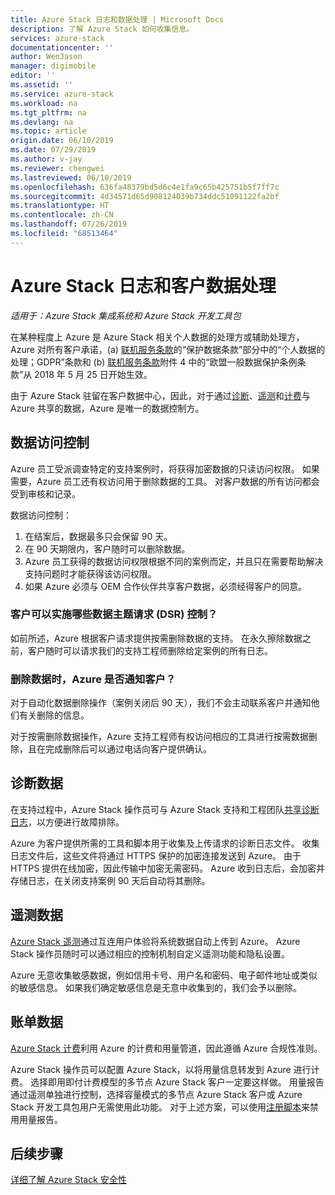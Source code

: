 ```yaml
---
title: Azure Stack 日志和数据处理 | Microsoft Docs
description: 了解 Azure Stack 如何收集信息。
services: azure-stack
documentationcenter: ''
author: WenJason
manager: digimobile
editor: ''
ms.assetid: ''
ms.service: azure-stack
ms.workload: na
ms.tgt_pltfrm: na
ms.devlang: na
ms.topic: article
origin.date: 06/10/2019
ms.date: 07/29/2019
ms.author: v-jay
ms.reviewer: chengwei
ms.lastreviewed: 06/10/2019
ms.openlocfilehash: 636fa48379bd5d6c4e1fa9c65b425751b5f7ff7c
ms.sourcegitcommit: 4d34571d65d908124039b734ddc51091122fa2bf
ms.translationtype: HT
ms.contentlocale: zh-CN
ms.lasthandoff: 07/26/2019
ms.locfileid: "68513464"
---
```

# <a name="azure-stack-log-and-customer-data-handling"></a>Azure Stack 日志和客户数据处理 
*适用于：Azure Stack 集成系统和 Azure Stack 开发工具包*  

在某种程度上 Azure 是 Azure Stack 相关个人数据的处理方或辅助处理方，Azure 对所有客户承诺，(a) [联机服务条款](http://www.microsoftvolumelicensing.com/DocumentSearch.aspx?Mode=3&DocumentTypeId=31)的“保护数据条款”部分中的“个人数据的处理；GDPR”条款和 (b) [联机服务条款](http://www.microsoftvolumelicensing.com/DocumentSearch.aspx?Mode=3&DocumentTypeId=31)附件 4 中的“欧盟一般数据保护条例条款”从 2018 年 5 月 25 日开始生效。 

由于 Azure Stack 驻留在客户数据中心，因此，对于通过[诊断](azure-stack-diagnostics.md)、[遥测](azure-stack-telemetry.md)和[计费](azure-stack-usage-reporting.md)与 Azure 共享的数据，Azure 是唯一的数据控制方。  

## <a name="data-access-controls"></a>数据访问控制 
Azure 员工受派调查特定的支持案例时，将获得加密数据的只读访问权限。 如果需要，Azure 员工还有权访问用于删除数据的工具。 对客户数据的所有访问都会受到审核和记录。  

数据访问控制：
1.  在结案后，数据最多只会保留 90 天。
2.  在 90 天期限内，客户随时可以删除数据。
3.  Azure 员工获得的数据访问权限根据不同的案例而定，并且只在需要帮助解决支持问题时才能获得该访问权限。 
4.  如果 Azure 必须与 OEM 合作伙伴共享客户数据，必须经得客户的同意。  

### <a name="what-data-subject-requests-dsr-controls-do-customers-have"></a>客户可以实施哪些数据主题请求 (DSR) 控制？
如前所述，Azure 根据客户请求提供按需删除数据的支持。 在永久擦除数据之前，客户随时可以请求我们的支持工程师删除给定案例的所有日志。  

### <a name="does-azure-notify-customers-when-the-data-is-deleted"></a>删除数据时，Azure 是否通知客户？
对于自动化数据删除操作（案例关闭后 90 天），我们不会主动联系客户并通知他们有关删除的信息。 

对于按需删除数据操作，Azure 支持工程师有权访问相应的工具进行按需数据删除，且在完成删除后可以通过电话向客户提供确认。

## <a name="diagnostic-data"></a>诊断数据
在支持过程中，Azure Stack 操作员可与 Azure Stack 支持和工程团队[共享诊断日志](azure-stack-diagnostics.md)，以方便进行故障排除。

Azure 为客户提供所需的工具和脚本用于收集及上传请求的诊断日志文件。 收集日志文件后，这些文件将通过 HTTPS 保护的加密连接发送到 Azure。 由于 HTTPS 提供在线加密，因此传输中加密无需密码。 Azure 收到日志后，会加密并存储日志，在关闭支持案例 90 天后自动将其删除。

## <a name="telemetry-data"></a>遥测数据
[Azure Stack 遥测](azure-stack-telemetry.md)通过互连用户体验将系统数据自动上传到 Azure。 Azure Stack 操作员随时可以通过相应的控制机制自定义遥测功能和隐私设置。

Azure 无意收集敏感数据，例如信用卡号、用户名和密码、电子邮件地址或类似的敏感信息。 如果我们确定敏感信息是无意中收集到的，我们会予以删除。 

## <a name="billing-data"></a>账单数据
[Azure Stack 计费](azure-stack-usage-reporting.md)利用 Azure 的计费和用量管道，因此遵循 Azure 合规性准则。

Azure Stack 操作员可以配置 Azure Stack，以将用量信息转发到 Azure 进行计费。 选择即用即付计费模型的多节点 Azure Stack 客户一定要这样做。 用量报告通过遥测单独进行控制，选择容量模式的多节点 Azure Stack 客户或 Azure Stack 开发工具包用户无需使用此功能。 对于上述方案，可以使用[注册脚本](azure-stack-usage-reporting.md)来禁用用量报告。


## <a name="next-steps"></a>后续步骤 
[详细了解 Azure Stack 安全性](azure-stack-security-foundations.md) 
